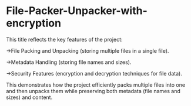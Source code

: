 # File-Packer-Unpacker-with-encryption

This title reflects the key features of the project:

->File Packing and Unpacking (storing multiple files in a single file).

->Metadata Handling (storing file names and sizes).

->Security Features (encryption and decryption techniques for file data).

This demonstrates how the project efficiently packs multiple files into one and then unpacks them while preserving both metadata (file names and sizes) and content.
